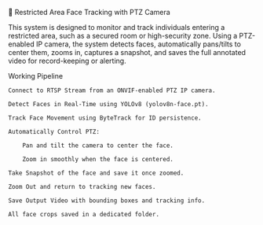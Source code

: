 🚨 Restricted Area Face Tracking with PTZ Camera

This system is designed to monitor and track individuals entering a restricted area, such as a secured room or high-security zone. Using a PTZ-enabled IP camera, the system detects faces, automatically pans/tilts to center them, zooms in, captures a snapshot, and saves the full annotated video for record-keeping or alerting.


Working Pipeline

    Connect to RTSP Stream from an ONVIF-enabled PTZ IP camera.

    Detect Faces in Real-Time using YOLOv8 (yolov8n-face.pt).

    Track Face Movement using ByteTrack for ID persistence.

    Automatically Control PTZ:

        Pan and tilt the camera to center the face.

        Zoom in smoothly when the face is centered.

    Take Snapshot of the face and save it once zoomed.

    Zoom Out and return to tracking new faces.

    Save Output Video with bounding boxes and tracking info.

    All face crops saved in a dedicated folder.


    
